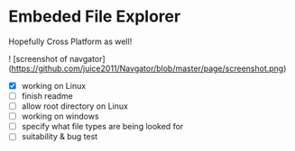 # Embeded File Explorer
Hopefully Cross Platform as well!

! [screenshot of navgator] (https://github.com/juice2011/Navgator/blob/master/page/screenshot.png)

- [x] working on Linux
- [ ] finish readme
- [ ] allow root directory on Linux
- [ ] working on windows
- [ ] specify what file types are being looked for
- [ ] suitability & bug test
